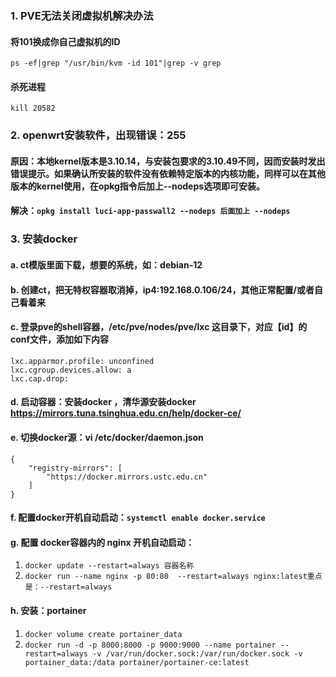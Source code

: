 
### 1. PVE无法关闭虚拟机解决办法
#### 将101换成你自己虚拟机的ID
`ps -ef|grep "/usr/bin/kvm -id 101"|grep -v grep` 
#### 杀死进程
`kill 20582`
### 2. openwrt安装软件，出现错误：255
#### 原因：本地kernel版本是3.10.14，与安装包要求的3.10.49不同，因而安装时发出错误提示。如果确认所安装的软件没有依赖特定版本的内核功能，同样可以在其他版本的kernel使用，在opkg指令后加上--nodeps选项即可安装。
#### 解决：`opkg install luci-app-passwall2 --nodeps 后面加上 --nodeps`  

### 3. 安装docker
  #### a. ct模版里面下载，想要的系统，如：debian-12
  #### b. 创建ct，把无特权容器取消掉，ip4:192.168.0.106/24，其他正常配置/或者自己看着来
  #### c. 登录pve的shell容器，/etc/pve/nodes/pve/lxc 这目录下，对应【id】的conf文件，添加如下内容 
```
lxc.apparmor.profile: unconfined
lxc.cgroup.devices.allow: a
lxc.cap.drop: 
```
#### d. 启动容器：安装docker ，清华源安装docker   https://mirrors.tuna.tsinghua.edu.cn/help/docker-ce/
#### e. 切换docker源：vi /etc/docker/daemon.json
```
{
    "registry-mirrors": [ 
        "https://docker.mirrors.ustc.edu.cn" 
    ]
}
```
#### f. 配置docker开机自动启动：`systemctl enable docker.service`
#### g. 配置 docker容器内的 nginx 开机自动启动：
1. `docker update --restart=always 容器名称`
2. `docker run --name nginx -p 80:80  --restart=always nginx:latest重点是：--restart=always`

#### h. 安装：portainer
1. `docker volume create portainer_data`
2. `docker run -d -p 8000:8000 -p 9000:9000 --name portainer --restart=always -v /var/run/docker.sock:/var/run/docker.sock -v portainer_data:/data portainer/portainer-ce:latest`
